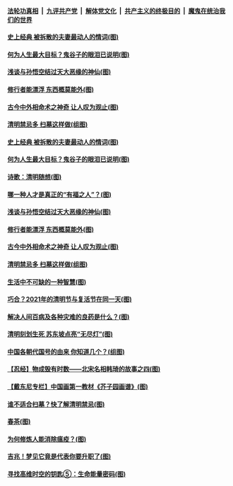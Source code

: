 

####  [法轮功真相](../../../../basic/blob/master/README.md?t=04061202) &nbsp;|&nbsp; [九评共产党](../../../../9ping.md/blob/master/README.md?t=04061202) &nbsp;|&nbsp; [解体党文化](../../../../jtdwh.md/blob/master/README.md?t=04061202)  &nbsp;|&nbsp; [共产主义的终极目的](../../../../gczydzjmd.md/blob/master/README.md?t=04061202) &nbsp;|&nbsp; [魔鬼在统治我们的世界](../../../../mgztzwmdsj.md/blob/master/README.md?t=04061202) 

#### [史上经典 被拆散的夫妻最动人的情词(图)](../pages/p7/967735.md?t=04061202) 

#### [何为人生最大目标？鬼谷子的眼泪已说明(图)](../pages/p7/967743.md?t=04061202) 

#### [浅谈与孙悟空结过天大恶缘的神仙(图)](../pages/p7/967728.md?t=04061202) 

#### [修行者能漂浮 东西概莫能外(图)](../pages/p7/967726.md?t=04061202) 

#### [古今中外相命术之神奇 让人叹为观止(图)](../pages/p7/964466.md?t=04061202) 

#### [清明禁忌多 扫墓这样做(组图)](../pages/p7/967619.md?t=04061202) 

#### [史上经典 被拆散的夫妻最动人的情词(图)](../pages/p7/967735.md?t=04061202) 

#### [何为人生最大目标？鬼谷子的眼泪已说明(图)](../pages/p7/967743.md?t=04061202) 

#### [诗歌：清明随想(图)](../pages/p7/967858.md?t=04061202) 

#### [哪一种人才是真正的“有福之人”？(图)](../pages/p7/967738.md?t=04061202) 

#### [浅谈与孙悟空结过天大恶缘的神仙(图)](../pages/p7/967728.md?t=04061202) 

#### [修行者能漂浮 东西概莫能外(图)](../pages/p7/967726.md?t=04061202) 

#### [古今中外相命术之神奇 让人叹为观止(图)](../pages/p7/964466.md?t=04061202) 

#### [清明禁忌多 扫墓这样做(组图)](../pages/p7/967619.md?t=04061202) 

#### [生活中不可缺的一种智慧(图)](../pages/p7/966382.md?t=04061202) 

#### [巧合？2021年的清明节与复活节在同一天(图)](../pages/p7/967641.md?t=04061202) 

#### [解决人间百病及各种灾难的良药是什么？(图)](../pages/p7/967562.md?t=04061202) 

#### [清明刻划生死 苏东坡点亮“无尽灯”(图)](../pages/p7/967658.md?t=04061202) 

#### [中国各朝代国号的由来 你知道几个？(组图)](../pages/p7/967358.md?t=04061202) 

#### [【忍经】物成毁有时数——北宋名相韩琦的故事之四(图)](../pages/p7/967312.md?t=04061202) 

#### [【戴东尼专栏】中国画第一教材《芥子园画谱》(图)](../pages/p7/961635.md?t=04061202) 

#### [谁不适合扫墓？快了解清明禁忌(图)](../pages/p7/967448.md?t=04061202) 

#### [春茶(图)](../pages/p7/967590.md?t=04061202) 

#### [为何修炼人能消除瘟疫？(图)](../pages/p7/967452.md?t=04061202) 

#### [吉兆！梦见它竟是代表你要升职了(图)](../pages/p7/967421.md?t=04061202) 

#### [寻找高维时空的钥匙⑤：生命能量密码(图)](../pages/p7/967340.md?t=04061202) 

